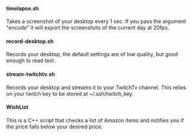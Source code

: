 

#### timelapse.sh
Takes a screenshot of your desktop every 1 sec. If you pass the argument
"encode" it will export the screenshots of the current day at 20fps.

#### record-desktop.sh
Records your desktop, the default settings are of low quality, but good
enough to read text.

#### stream-twitchtv.sh
Records your desktop and streams it to your TwitchTv channel. This relies on
your twitch key to be stored at ~/.ssh/twitch_key.

#### WishList
This is a C++ script that checks a list of Amazon items and notifies you if
the price falls below your desired price.

